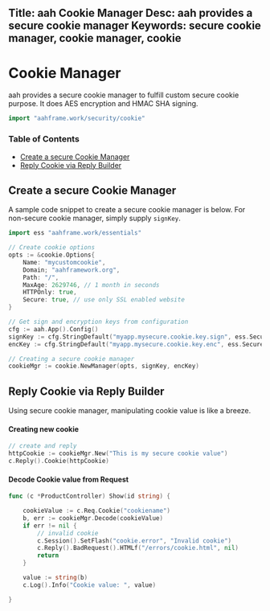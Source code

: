 Title: aah Cookie Manager
Desc: aah provides a secure cookie manager
Keywords: secure cookie manager, cookie manager, cookie
---
# Cookie Manager

aah provides a secure cookie manager to fulfill custom secure cookie purpose. It does AES encryption and HMAC SHA signing.

```go
import "aahframe.work/security/cookie"
```

### Table of Contents

* [Create a secure Cookie Manager](#create-a-secure-cookie-manager)
* [Reply Cookie via Reply Builder](#reply-cookie-via-reply-builder)

## Create a secure Cookie Manager

A sample code snippet to create a secure cookie manager is below.  For non-secure cookie manager, simply supply `signKey`.

```go
import ess "aahframe.work/essentials"

// Create cookie options
opts := &cookie.Options{
    Name: "mycustomcookie",
    Domain; "aahframework.org",
    Path: "/",
    MaxAge: 2629746, // 1 month in seconds
    HTTPOnly: true,
    Secure: true, // use only SSL enabled website
}

// Get sign and encryption keys from configuration
cfg := aah.App().Config()
signKey := cfg.StringDefault("myapp.mysecure.cookie.key.sign", ess.SecureRandomString(32)) 
encKey := cfg.StringDefault("myapp.mysecure.cookie.key.enc", ess.SecureRandomString(64))

// Creating a secure cookie manager
cookieMgr := cookie.NewManager(opts, signKey, encKey)
```

## Reply Cookie via Reply Builder

Using secure cookie manager, manipulating cookie value is like a breeze.

#### Creating new cookie

```go
// create and reply
httpCookie := cookieMgr.New("This is my secure cookie value")
c.Reply().Cookie(httpCookie)
```

#### Decode Cookie value from Request

```go
func (c *ProductController) Show(id string) {

    cookieValue := c.Req.Cookie("cookiename")
    b, err := cookieMgr.Decode(cookieValue)
    if err != nil {
        // invalid cookie
        c.Session().SetFlash("cookie.error", "Invalid cookie")        
        c.Reply().BadRequest().HTMLf("/errors/cookie.html", nil)
        return
    }

    value := string(b)
    c.Log().Info("Cookie value: ", value)

}
```
